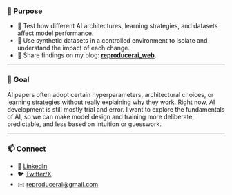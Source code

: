 ### 🔬 Purpose
- 🧪 Test how different AI architectures, learning strategies, and datasets affect model performance.
- 🎯 Use synthetic datasets in a controlled environment to isolate and understand the impact of each change.
- 📝 Share findings on my blog:  **[reproducerai_web](https://reproducerai.github.io/ai-repro-blog/)**. 

---

### 🌱 Goal
AI papers often adopt certain hyperparameters, architectural choices, or learning strategies without really explaining why they work. Right now, AI development is still mostly trial and error. I want to explore the fundamentals of AI, so we can make model design and training more deliberate, predictable, and less based on intuition or guesswork.

---

### 📫 Connect
- 💼 [LinkedIn](https://www.linkedin.com/in/minhaj-uddin-ansari-040573160/) 
- 🐦 [Twitter/X](https://x.com/minhajansari_) 
- ✉️ reproducerai@gmail.com  
